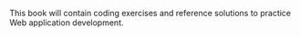 This book will contain coding exercises and reference solutions
to practice Web application development.